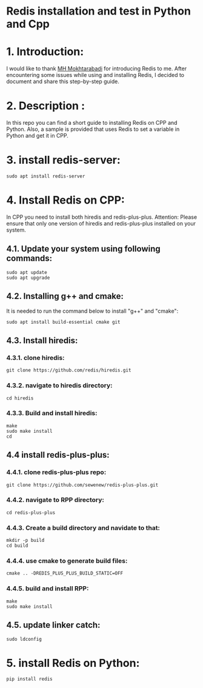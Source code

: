 
# Redis installation and test in Python and Cpp
# 1. Introduction:
I would like to thank [MH Mokhtarabadi](https://github.com/mhmokhtarabadi) for introducing Redis to me.
After encountering some issues while using and installing Redis, I decided to document and share this step-by-step guide.

# 2. Description :
In this repo you can find a short guide to installing Redis on CPP and Python. Also, a sample is provided that uses Redis to set a variable in Python and get it in CPP.

# 3. install redis-server:

    sudo apt install redis-server

# 4. Install Redis on CPP:
In CPP you need to install both hiredis and redis-plus-plus.
Attention:  Please ensure that only one version of hiredis and redis-plus-plus installed on your system.
## 4.1. Update your system using following commands:

    sudo apt update
    sudo apt upgrade

## 4.2. Installing g++ and cmake: 
It is needed to run the command below to install "g++" and "cmake":

	sudo apt install build-essential cmake git

## 4.3. Install hiredis:

### 4.3.1. clone hiredis:

    git clone https://github.com/redis/hiredis.git

### 4.3.2. navigate to hiredis directory: 

    cd hiredis

### 4.3.3. Build and install hiredis:

    make
    sudo make install
    cd

## 4.4 install redis-plus-plus:

### 4.4.1. clone redis-plus-plus repo: 

    git clone https://github.com/sewenew/redis-plus-plus.git

### 4.4.2. navigate to RPP directory:

    cd redis-plus-plus

### 4.4.3. Create a build directory and navidate to that:

    mkdir -p build
    cd build

### 4.4.4. use cmake to generate build files:

    cmake .. -DREDIS_PLUS_PLUS_BUILD_STATIC=OFF

### 4.4.5.  build and install RPP:

    make
    sudo make install

## 4.5. update linker catch:

    sudo ldconfig

# 5. install Redis on Python:

    pip install redis

